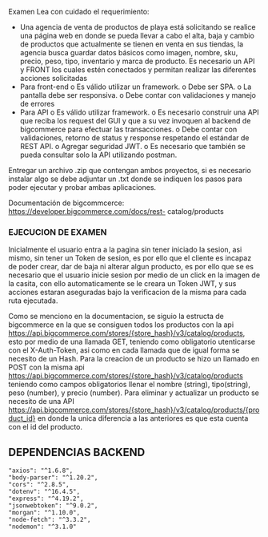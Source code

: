 Examen
Lea con cuidado el requerimiento:
- Una agencia de venta de productos de playa está solicitando se realice una página web
en donde se pueda llevar a cabo el alta, baja y cambio de productos que actualmente
se tienen en venta en sus tiendas, la agencia busca guardar datos básicos como
imagen, nombre, sku, precio, peso, tipo, inventario y marca de producto.
Es necesario un API y FRONT los cuales estén conectados y permitan realizar las diferentes
acciones solicitadas
- Para front-end
o Es válido utilizar un framework.
o Debe ser SPA.
o La pantalla debe ser responsiva.
o Debe contar con validaciones y manejo de errores
- Para API
o Es válido utilizar framework.
o Es necesario construir una API que reciba los request del GUI y que a su vez
invoquen al backend de bigcommerce para efectuar las transacciones.
o Debe contar con validaciones, retorno de status y response respetando el
estándar de REST API.
o Agregar seguridad JWT.
o Es necesario que también se pueda consultar solo la API utilizando postman.

Entregar un archivo .zip que contengan ambos proyectos, si es necesario instalar algo se debe
adjuntar un .txt donde se indiquen los pasos para poder ejecutar y probar ambas aplicaciones.

Documentación de bigcommcerce: https://developer.bigcommerce.com/docs/rest-
catalog/products

### EJECUCION DE EXAMEN

Inicialmente el usuario entra a la pagina sin tener iniciado la sesion, asi mismo, sin tener un Token de sesion, es por ello que el cliente es incapaz de poder crear, dar de baja ni alterar algun producto, es por ello que se es necesario que el usuario inicie sesion por medio de un click en la imagen de la casita, con ello automaticamente se le creara un Token JWT, y sus acciones estaran aseguradas bajo la verificacion de la misma para cada ruta ejecutada.

Como se menciono en la documentacion, se siguio la estructa de bigcommerce en la que se consiguen todos los productos con la api https://api.bigcommerce.com/stores/{store_hash}/v3/catalog/products, esto por medio de una llamada GET, teniendo como obligatorio utenticarse con el X-Auth-Token, asi como en cada llamada que de igual forma se necesito de un Hash.
Para la creacion de un producto se hizo un llamado en POST con la misma api https://api.bigcommerce.com/stores/{store_hash}/v3/catalog/products teniendo como campos obligatorios llenar el nombre (string), tipo(string), peso (number), y precio (number).
Para eliminar y actualizar un producto se necesito de una API  https://api.bigcommerce.com/stores/{store_hash}/v3/catalog/products/{product_id} en donde la unica diferencia a las anteriores es que esta cuenta con el id del producto. 


## DEPENDENCIAS BACKEND

    "axios": "^1.6.8",
    "body-parser": "^1.20.2",
    "cors": "^2.8.5",
    "dotenv": "^16.4.5",
    "express": "^4.19.2",
    "jsonwebtoken": "^9.0.2",
    "morgan": "^1.10.0",
    "node-fetch": "^3.3.2",
    "nodemon": "^3.1.0"

